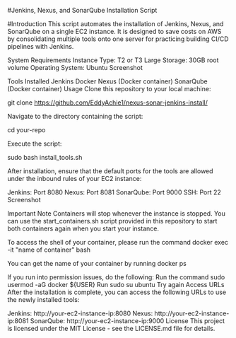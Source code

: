 #Jenkins, Nexus, and SonarQube Installation Script

#Introduction
This script automates the installation of Jenkins, Nexus, and SonarQube on a single EC2 instance. It is designed to save costs on AWS by consolidating multiple tools onto one server for practicing building CI/CD pipelines with Jenkins.

System Requirements
Instance Type: T2 or T3 Large
Storage: 30GB root volume
Operating System: Ubuntu
Screenshot 

Tools Installed
Jenkins
Docker
Nexus (Docker container)
SonarQube (Docker container)
Usage
Clone this repository to your local machine:

git clone https://github.com/EddyAchie1/nexus-sonar-jenkins-install/

Navigate to the directory containing the script:

cd your-repo

Execute the script:

sudo bash install_tools.sh

After installation, ensure that the default ports for the tools are allowed under the inbound rules of your EC2 instance:

Jenkins: Port 8080
Nexus: Port 8081
SonarQube: Port 9000
SSH: Port 22
Screenshot 

Important Note
Containers will stop whenever the instance is stopped. You can use the start_containers.sh script provided in this repository to start both containers again when you start your instance.

To access the shell of your container, please run the command docker exec -it "name of container" bash

You can get the name of your container by running docker ps

If you run into permission issues, do the following:
Run the command sudo usermod -aG docker ${USER}
Run sudo su ubuntu
Try again
Access URLs
After the installation is complete, you can access the following URLs to use the newly installed tools:

Jenkins: http://your-ec2-instance-ip:8080
Nexus: http://your-ec2-instance-ip:8081
SonarQube: http://your-ec2-instance-ip:9000
License
This project is licensed under the MIT License - see the LICENSE.md file for details.
